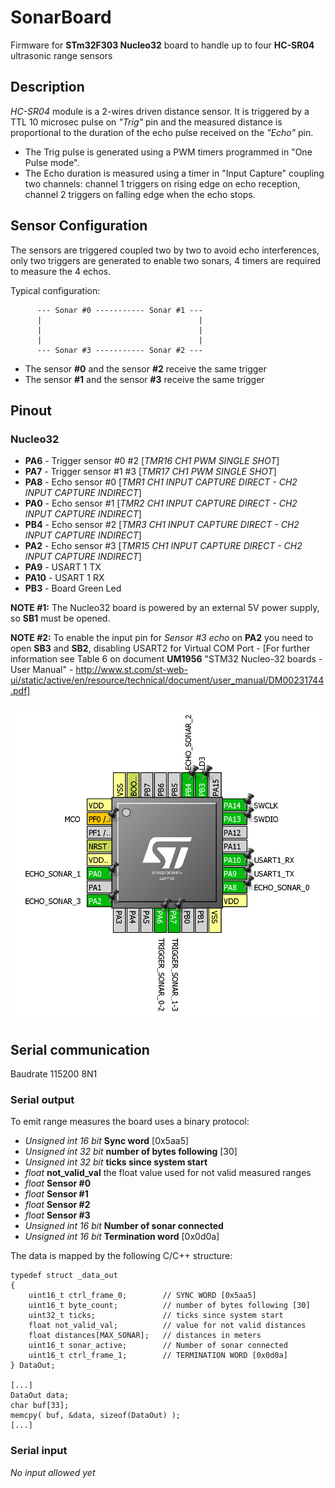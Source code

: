 # SonarBoard
Firmware for **STm32F303 Nucleo32** board to handle up to four **HC-SR04** ultrasonic range sensors

## Description
*HC-SR04* module is a 2-wires driven distance sensor. It is triggered by a TTL 10 microsec pulse on *"Trig"* pin and the measured distance is proportional to the duration of the echo pulse received on the *"Echo"* pin.

* The Trig pulse is generated using a PWM timers programmed in "One Pulse mode".
* The Echo duration is measured using a timer in "Input Capture" coupling two channels: channel 1 triggers on rising edge on echo reception, channel 2 triggers on falling edge when the echo stops.

## Sensor Configuration
The sensors are triggered coupled two by two to avoid echo interferences, only two triggers are generated to enable two sonars, 4 timers are required to measure the 4 echos.

Typical configuration:

          --- Sonar #0 ----------- Sonar #1 ---
          |                                   |
          |                                   |
          |                                   |
          --- Sonar #3 ----------- Sonar #2 ---
          
  - The sensor **#0** and the sensor **#2** receive the same trigger
  - The sensor **#1** and the sensor **#3** receive the same trigger

## Pinout

### Nucleo32
* **PA6** - Trigger sensor #0 #2 [*TMR16 CH1 PWM SINGLE SHOT*] 
* **PA7** - Trigger sensor #1 #3 [*TMR17 CH1 PWM SINGLE SHOT*] 
* **PA8** - Echo sensor #0 [*TMR1 CH1 INPUT CAPTURE DIRECT - CH2 INPUT CAPTURE INDIRECT*]
* **PA0** - Echo sensor #1 [*TMR2 CH1 INPUT CAPTURE DIRECT - CH2 INPUT CAPTURE INDIRECT*]
* **PB4** - Echo sensor #2 [*TMR3 CH1 INPUT CAPTURE DIRECT - CH2 INPUT CAPTURE INDIRECT*]
* **PA2** - Echo sensor #3 [*TMR15 CH1 INPUT CAPTURE DIRECT - CH2 INPUT CAPTURE INDIRECT*]
* **PA9** - USART 1 TX
* **PA10** - USART 1 RX
* **PB3** - Board Green Led
 
**NOTE #1:** The Nucleo32 board is powered by an external 5V power supply, so **SB1** must be opened.

**NOTE #2:** To enable the input pin for *Sensor #3 echo* on **PA2** you need to open **SB3** and **SB2**, disabling USART2 for Virtual COM Port - [For further information see Table 6 on document **UM1956** "STM32 Nucleo-32 boards - User Manual" - http://www.st.com/st-web-ui/static/active/en/resource/technical/document/user_manual/DM00231744.pdf] 

![alt tag](https://github.com/Myzhar/SonarBoard/blob/develop/Images/STm32F303.PNG)

## Serial communication
Baudrate 115200 8N1
 
### Serial output
To emit range measures the board uses a binary protocol:
* *Unsigned int 16 bit* **Sync word** [0x5aa5]
* *Unsigned int 32 bit* **number of bytes following** [30]
* *Unsigned int 32 bit* **ticks since system start**
* *float* **not_valid_val** the float value used for not valid measured ranges
* *float* **Sensor #0**
* *float* **Sensor #1**
* *float* **Sensor #2**
* *float* **Sensor #3**
* *Unsigned int 16 bit* **Number of sonar connected** 
* *Unsigned int 16 bit* **Termination word** [0x0d0a]

The data is mapped by the following C/C++ structure:  
```
typedef struct _data_out
{
    uint16_t ctrl_frame_0;        // SYNC WORD [0x5aa5]
    uint16_t byte_count;          // number of bytes following [30]
    uint32_t ticks;               // ticks since system start
    float not_valid_val;          // value for not valid distances
    float distances[MAX_SONAR];   // distances in meters
    uint16_t sonar_active;        // Number of sonar connected
    uint16_t ctrl_frame_1;        // TERMINATION WORD [0x0d0a]
} DataOut;

[...]
DataOut data;
char buf[33];
memcpy( buf, &data, sizeof(DataOut) );
[...]
```

### Serial input
*No input allowed yet*
